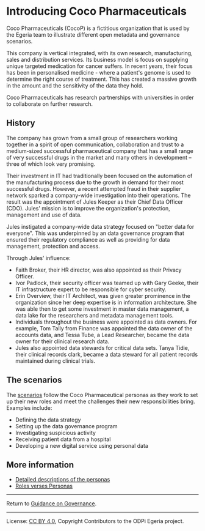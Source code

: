 <!-- SPDX-License-Identifier: CC-BY-4.0 -->
<!-- Copyright Contributors to the ODPi Egeria project. -->

# Introducing Coco Pharmaceuticals

Coco Pharmaceuticals (CocoP) is a fictitious organization that is used by
the Egeria team to illustrate different open metadata and governance scenarios.

This company is vertical integrated, with its own research, manufacturing,
sales and distribution services.
Its business model is focus on supplying unique targeted medication for
cancer suffers. 
In recent years, their focus has been in personalised
medicine - where a patient's genome is used to determine the right course
of treatment.  This has created a massive growth in the
amount and the sensitivity of the data they hold.

Coco Pharmaceuticals has research partnerships with universities in
order to collaborate on further research.

## History

The company has grown from a small group of researchers working
together in a spirit of open communication, collaboration and trust
to a medium-sized successful pharmaceutical company that has a small
range of very successful drugs in the market and many others in
development – three of which look very promising.

Their investment in IT had traditionally been focused on the
automation of the manufacturing process due to the growth in demand
for their most successful drugs.  However, a recent attempted fraud in their
supplier network sparked a company-wide investigation into
their operations.  The result was the appointment of Jules Keeper as their
Chief Data Officer (CDO).  Jules' mission is to improve the organization's
protection, management and use of data.

Jules instigated a company-wide data strategy focused on "better data
for everyone".  This was underpinned by an data governance program
that ensured their regulatory compliance as well as providing for data
management, protection and access.

Through Jules' influence:
* Faith Broker, their HR director, was also appointed as their Privacy Officer.
* Ivor Padlock, their security officer was teamed up with Gary Geeke,
their IT infrastructure expert to be responsible for cyber security.
* Erin Overview, their IT Architect, was given greater prominence in the
organization since her deep expertise is in information architecture.
She was able then to get some investment in master data management,
a data lake for the researchers and metadata management tools.
* Individuals throughout the business were appointed as data owners.
For example, Tom Tally from Finance was appointed
the data owner of the accounts data, and Tessa Tube, a Lead Researcher,
became the data owner for their clinical research data.
* Jules also appointed data stewards for critical data sets.
Tanya Tidie, their clinical records clark, became a data steward for
all patient records maintained during clinical trials.

## The scenarios

The [scenarios](scenarios) follow the Coco Pharmaceutical personas as they work to
set up their new roles and meet the challenges their new responsibilities
bring.  Examples include:

* Defining the data strategy
* Setting up the data governance program
* Investigating suspicious activity
* Receiving patient data from a hospital
* Developing a new digital service using personal data


## More information

* [Detailed descriptions of the personas](personas)
* [Roles verses Personas](roles-vs-personas)

----
Return to [Guidance on Governance](..).

----
License: [CC BY 4.0](https://creativecommons.org/licenses/by/4.0/),
Copyright Contributors to the ODPi Egeria project.





